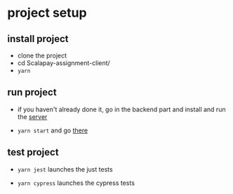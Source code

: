 # project setup 
## install project

* clone the project
* cd Scalapay-assignment-client/
* `yarn`

## run project

* if you haven't already done it, go in the backend part and install and run the [server](https://github.com/LGala/Scalapay-assignment-api)

* `yarn start` and go [there](http://localhost:3000)

## test project


*  `yarn jest` launches the just tests

*  `yarn cypress` launches the cypress tests
